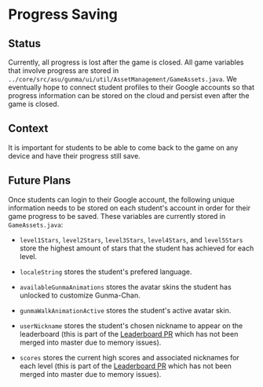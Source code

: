 # Progress Saving

## Status

Currently, all progress is lost after the game is closed. All game variables that involve progress are stored in `../core/src/asu/gunma/ui/util/AssetManagement/GameAssets.java`.
We eventually hope to connect student profiles to their Google accounts so that progress information can be stored on the cloud 
and persist even after the game is closed.

## Context

It is important for students to be able to come back to the game on any device and have their progress still save.

## Future Plans

Once students can login to their Google account, the following unique information needs to be stored on 
each student's account in order for their game progress to be saved. These variables are currently stored in `GameAssets.java`:

- `level1Stars`, `level2Stars`, `level3Stars`, `level4Stars`, and `level5Stars` store the highest amount of stars that
the student has achieved for each level.

- `localeString` stores the student's prefered language.

- `availableGunmaAnimations` stores the avatar skins the student has unlocked to customize Gunma-Chan.

- `gunmaWalkAnimationActive` stores the student's active avatar skin.

- `userNickname` stores the student's chosen nickname to appear on the leaderboard (this is part of the [Leaderboard PR](https://github.com/sjodon/GunmaChanProject/pull/6) which has not been merged into master due to memory issues).

- `scores` stores the current high scores and associated nicknames for each level (this is part of the [Leaderboard PR](https://github.com/sjodon/GunmaChanProject/pull/6) which has not been merged into master due to memory issues).
